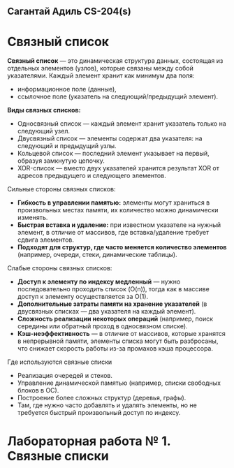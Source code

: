 ## Сагантай Адиль CS-204(s) 
# Связный список

**Связный список** — это динамическая структура данных, состоящая из отдельных элементов (узлов), которые связаны между собой указателями. Каждый элемент хранит как минимум два поля:
- информационное поле (данные),
- ссылочное поле (указатель на следующий/предыдущий элемент).

**Виды связных списков:**

- Односвязный список — каждый элемент хранит указатель только на следующий узел.
- Двусвязный список — элементы содержат два указателя: на следующий и предыдущий узлы.
- Кольцевой список — последний элемент указывает на первый, образуя замкнутую цепочку.
- XOR-список — вместо двух указателей хранится результат XOR от адресов предыдущего и следующего элементов.

Сильные стороны связных списков:

- **Гибкость в управлении памятью:** элементы могут храниться в произвольных местах памяти, их количество можно динамически изменять.
- **Быстрая вставка и удаление:** при известном указателе на нужный элемент, в отличие от массивов, где вставка/удаление требует сдвига элементов.
- **Подходят для структур, где часто меняется количество элементов** (например, очереди, стеки, динамические таблицы).

Слабые стороны связных списков:
- **Доступ к элементу по индексу медленный** — нужно последовательно проходить список (O(n)), тогда как в массиве доступ к элементу осуществляется за O(1).
- **Дополнительные затраты памяти на хранение указателей** (в двусвязных списках — два указателя на каждый элемент).
- **Сложность реализации некоторых операций** (например, поиск середины или обратный проход в односвязном списке).
- **Кэш-неэффективность** — в отличие от массивов, которые хранятся в непрерывной памяти, элементы списка могут быть разбросаны, что снижает скорость работы из-за промахов кэша процессора.

Где используются связные списки
- Реализация очередей и стеков.
- Управление динамической памятью (например, списки свободных блоков в ОС).
- Построение более сложных структур (деревья, графы).
- Там, где нужно часто добавлять и удалять элементы, но не требуется быстрый произвольный доступ по индексу.

# Лабораторная работа № 1. Связные списки


